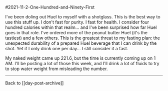 #2021-11-2-One-Hundred-and-Ninety-First

I've been doling out Huel to myself with a shotglass.  This is the best way to use this stuff up.  I don't fast for purity.  I fast for health.  I consider four hundred calories within that realm... and I've been surprised how far Huel goes in that role.  I've ordered more of the peanut butter Huel (it's the tastiest) and a few others.  This is the greatest threat to my fasting plan: the unexpected durability of a prepared Huel beverage that I can drink by the shot.  Yet if I only drink one per day...  I still consider it a fast.

My naked weight came up 221.6, but the time is currently coming up on 1 AM.  I'll be posting a lot of those this week, and I'll drink a lot of fluids to try to stop water weight from misleading the number.

---
Back to [[day-post-archive]]